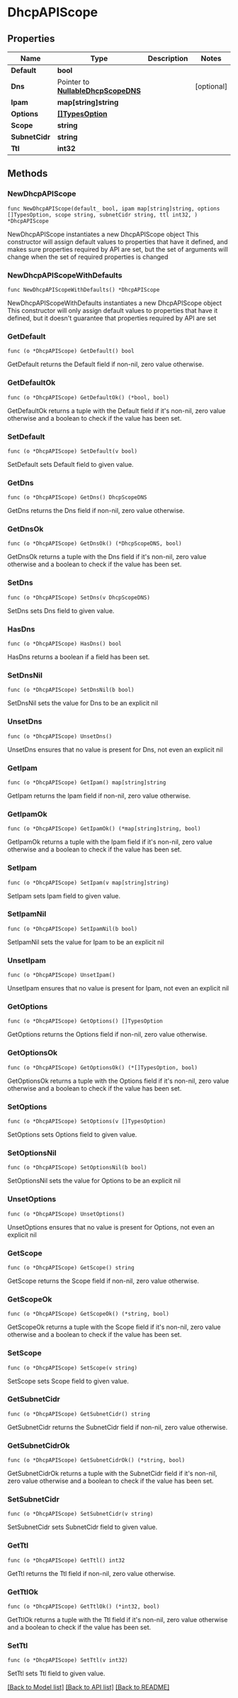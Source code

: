 # DhcpAPIScope

## Properties

Name | Type | Description | Notes
------------ | ------------- | ------------- | -------------
**Default** | **bool** |  | 
**Dns** | Pointer to [**NullableDhcpScopeDNS**](DhcpScopeDNS.md) |  | [optional] 
**Ipam** | **map[string]string** |  | 
**Options** | [**[]TypesOption**](TypesOption.md) |  | 
**Scope** | **string** |  | 
**SubnetCidr** | **string** |  | 
**Ttl** | **int32** |  | 

## Methods

### NewDhcpAPIScope

`func NewDhcpAPIScope(default_ bool, ipam map[string]string, options []TypesOption, scope string, subnetCidr string, ttl int32, ) *DhcpAPIScope`

NewDhcpAPIScope instantiates a new DhcpAPIScope object
This constructor will assign default values to properties that have it defined,
and makes sure properties required by API are set, but the set of arguments
will change when the set of required properties is changed

### NewDhcpAPIScopeWithDefaults

`func NewDhcpAPIScopeWithDefaults() *DhcpAPIScope`

NewDhcpAPIScopeWithDefaults instantiates a new DhcpAPIScope object
This constructor will only assign default values to properties that have it defined,
but it doesn't guarantee that properties required by API are set

### GetDefault

`func (o *DhcpAPIScope) GetDefault() bool`

GetDefault returns the Default field if non-nil, zero value otherwise.

### GetDefaultOk

`func (o *DhcpAPIScope) GetDefaultOk() (*bool, bool)`

GetDefaultOk returns a tuple with the Default field if it's non-nil, zero value otherwise
and a boolean to check if the value has been set.

### SetDefault

`func (o *DhcpAPIScope) SetDefault(v bool)`

SetDefault sets Default field to given value.


### GetDns

`func (o *DhcpAPIScope) GetDns() DhcpScopeDNS`

GetDns returns the Dns field if non-nil, zero value otherwise.

### GetDnsOk

`func (o *DhcpAPIScope) GetDnsOk() (*DhcpScopeDNS, bool)`

GetDnsOk returns a tuple with the Dns field if it's non-nil, zero value otherwise
and a boolean to check if the value has been set.

### SetDns

`func (o *DhcpAPIScope) SetDns(v DhcpScopeDNS)`

SetDns sets Dns field to given value.

### HasDns

`func (o *DhcpAPIScope) HasDns() bool`

HasDns returns a boolean if a field has been set.

### SetDnsNil

`func (o *DhcpAPIScope) SetDnsNil(b bool)`

 SetDnsNil sets the value for Dns to be an explicit nil

### UnsetDns
`func (o *DhcpAPIScope) UnsetDns()`

UnsetDns ensures that no value is present for Dns, not even an explicit nil
### GetIpam

`func (o *DhcpAPIScope) GetIpam() map[string]string`

GetIpam returns the Ipam field if non-nil, zero value otherwise.

### GetIpamOk

`func (o *DhcpAPIScope) GetIpamOk() (*map[string]string, bool)`

GetIpamOk returns a tuple with the Ipam field if it's non-nil, zero value otherwise
and a boolean to check if the value has been set.

### SetIpam

`func (o *DhcpAPIScope) SetIpam(v map[string]string)`

SetIpam sets Ipam field to given value.


### SetIpamNil

`func (o *DhcpAPIScope) SetIpamNil(b bool)`

 SetIpamNil sets the value for Ipam to be an explicit nil

### UnsetIpam
`func (o *DhcpAPIScope) UnsetIpam()`

UnsetIpam ensures that no value is present for Ipam, not even an explicit nil
### GetOptions

`func (o *DhcpAPIScope) GetOptions() []TypesOption`

GetOptions returns the Options field if non-nil, zero value otherwise.

### GetOptionsOk

`func (o *DhcpAPIScope) GetOptionsOk() (*[]TypesOption, bool)`

GetOptionsOk returns a tuple with the Options field if it's non-nil, zero value otherwise
and a boolean to check if the value has been set.

### SetOptions

`func (o *DhcpAPIScope) SetOptions(v []TypesOption)`

SetOptions sets Options field to given value.


### SetOptionsNil

`func (o *DhcpAPIScope) SetOptionsNil(b bool)`

 SetOptionsNil sets the value for Options to be an explicit nil

### UnsetOptions
`func (o *DhcpAPIScope) UnsetOptions()`

UnsetOptions ensures that no value is present for Options, not even an explicit nil
### GetScope

`func (o *DhcpAPIScope) GetScope() string`

GetScope returns the Scope field if non-nil, zero value otherwise.

### GetScopeOk

`func (o *DhcpAPIScope) GetScopeOk() (*string, bool)`

GetScopeOk returns a tuple with the Scope field if it's non-nil, zero value otherwise
and a boolean to check if the value has been set.

### SetScope

`func (o *DhcpAPIScope) SetScope(v string)`

SetScope sets Scope field to given value.


### GetSubnetCidr

`func (o *DhcpAPIScope) GetSubnetCidr() string`

GetSubnetCidr returns the SubnetCidr field if non-nil, zero value otherwise.

### GetSubnetCidrOk

`func (o *DhcpAPIScope) GetSubnetCidrOk() (*string, bool)`

GetSubnetCidrOk returns a tuple with the SubnetCidr field if it's non-nil, zero value otherwise
and a boolean to check if the value has been set.

### SetSubnetCidr

`func (o *DhcpAPIScope) SetSubnetCidr(v string)`

SetSubnetCidr sets SubnetCidr field to given value.


### GetTtl

`func (o *DhcpAPIScope) GetTtl() int32`

GetTtl returns the Ttl field if non-nil, zero value otherwise.

### GetTtlOk

`func (o *DhcpAPIScope) GetTtlOk() (*int32, bool)`

GetTtlOk returns a tuple with the Ttl field if it's non-nil, zero value otherwise
and a boolean to check if the value has been set.

### SetTtl

`func (o *DhcpAPIScope) SetTtl(v int32)`

SetTtl sets Ttl field to given value.



[[Back to Model list]](../README.md#documentation-for-models) [[Back to API list]](../README.md#documentation-for-api-endpoints) [[Back to README]](../README.md)


